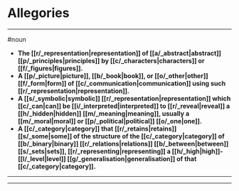 # Allegories
---
#noun
- **The [[r/_representation|representation]] of [[a/_abstract|abstract]] [[p/_principles|principles]] by [[c/_characters|characters]] or [[f/_figures|figures]].**
- **A [[p/_picture|picture]], [[b/_book|book]], or [[o/_other|other]] [[f/_form|form]] of [[c/_communication|communication]] using such [[r/_representation|representation]].**
- **A [[s/_symbolic|symbolic]] [[r/_representation|representation]] which [[c/_can|can]] be [[i/_interpreted|interpreted]] to [[r/_reveal|reveal]] a [[h/_hidden|hidden]] [[m/_meaning|meaning]], usually a [[m/_moral|moral]] or [[p/_political|political]] [[o/_one|one]].**
- **A [[c/_category|category]] that [[r/_retains|retains]] [[s/_some|some]] of the structure of the [[c/_category|category]] of [[b/_binary|binary]] [[r/_relations|relations]] [[b/_between|between]] [[s/_sets|sets]], [[r/_representing|representing]] a [[h/_high|high]]-[[l/_level|level]] [[g/_generalisation|generalisation]] of that [[c/_category|category]].**
---
---
